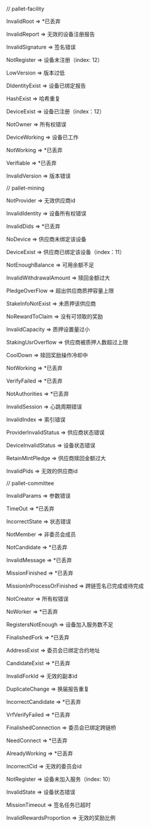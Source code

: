 // pallet-facility

InvalidRoot => *已丢弃

InvalidReport => 无效的设备注册报告

InvalidSignature => 签名错误

NotRegister => 设备未注册（index: 12）

LowVersion => 版本过低  

DIdentityExist => 设备已绑定报告

HashExist => 哈希重复

DeviceExist => 设备已注册（index：12）

NotOwner => 所有权错误

DeviceWorking => 设备已工作

NotWorking => *已丢弃

Verifiable => *已丢弃

InvalidVersion => 版本错误

// pallet-mining

NotProvider => 无效供应商id

InvalidIdentity => 设备所有权错误

InvalidDids => *已丢弃

NoDevice => 供应商未绑定该设备

DeviceExist => 供应商已绑定该设备（index：11）

NotEnoughBalance => 可用余额不足

InvalidWithdrawalAmount => 赎回金额过大

PledgeOverFlow => 超出供应商质押容量上限

StakeInfoNotExist => 未质押该供应商
 
NoRewardToClaim => 没有可领取的奖励
  
InvalidCapacity => 质押设置量过小

StakingUsrOverflow => 供应商被质押人数超过上限

CoolDown => 赎回奖励操作冷却中

NotWorking => *已丢弃

VerifyFailed => *已丢弃

NotAuthorities => *已丢弃

InvalidSession => 心跳周期错误

InvalidIndex => 索引错误

ProviderInvalidStatus => 供应商状态错误

DeviceInvalidStatus => 设备状态错误

RetainMintPledge => 供应商赎回金额过大

InvalidPids => 无效的供应商id

// pallet-committee

InvalidParams => 参数错误

TimeOut => *已丢弃

IncorrectState => 状态错误

NotMember => 非委员会成员

NotCandidate => *已丢弃

InvalidMessage => *已丢弃

MissionFinished => *已丢弃

MissionInProcessOrFinished => 跨链签名已完成或待完成

NotCreator => 所有权错误

NoWorker => *已丢弃

RegistersNotEnough => 设备加入服务数不足

FinalishedFork => *已丢弃

AddressExist => 委员会已绑定合约地址

CandidateExist => *已丢弃

InvalidForkId => 无效的副本id

DuplicateChange => 换届报告重复

IncorrectCandidate => *已丢弃

VrfVerifyFailed => *已丢弃

FinalishedConnection => 委员会已绑定跨链桥

NeedConnect => *已丢弃

AlreadyWorking => *已丢弃

IncorrectCid => 无效的委员会id

NotRegister => 设备未加入服务（index: 10）

InvalidState => 设备状态错误

MissionTimeout => 签名任务已超时

InvalidRewardsProportion => 无效的奖励比例
